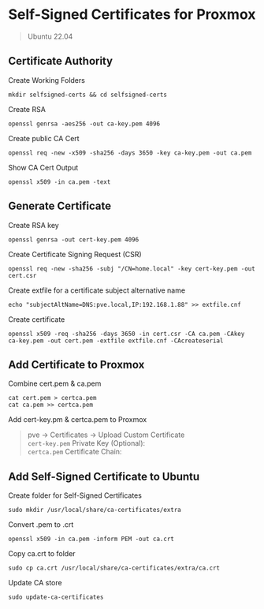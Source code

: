 # Self-Signed Certificates for Proxmox
> Ubuntu 22.04

## Certificate Authority

Create Working Folders
```
mkdir selfsigned-certs && cd selfsigned-certs
```

Create RSA
```
openssl genrsa -aes256 -out ca-key.pem 4096
```

Create public CA Cert  
```
openssl req -new -x509 -sha256 -days 3650 -key ca-key.pem -out ca.pem
```

Show CA Cert Output
```
openssl x509 -in ca.pem -text
```

## Generate Certificate

Create RSA key
```
openssl genrsa -out cert-key.pem 4096
```

Create Certificate Signing Request (CSR)
```
openssl req -new -sha256 -subj "/CN=home.local" -key cert-key.pem -out cert.csr
```

Create extfile for a certificate subject alternative name
```
echo "subjectAltName=DNS:pve.local,IP:192.168.1.88" >> extfile.cnf
```
Create certificate
```
openssl x509 -req -sha256 -days 3650 -in cert.csr -CA ca.pem -CAkey ca-key.pem -out cert.pem -extfile extfile.cnf -CAcreateserial
```

## Add Certificate to Proxmox

Combine cert.pem & ca.pem
```
cat cert.pem > certca.pem
cat ca.pem >> certca.pem
```

Add cert-key.pm & certca.pem to Proxmox
> pve -> Certificates -> Upload Custom Certificate \
```cert-key.pem```
> Private Key (Optional): \
```certca.pem```
> Certificate Chain:

## Add Self-Signed Certificate to Ubuntu

Create folder for Self-Signed Certificates
```
sudo mkdir /usr/local/share/ca-certificates/extra
```

Convert .pem to .crt
```
openssl x509 -in ca.pem -inform PEM -out ca.crt
```

Copy ca.crt to folder
```
sudo cp ca.crt /usr/local/share/ca-certificates/extra/ca.crt
```

Update CA store
```
sudo update-ca-certificates
```
